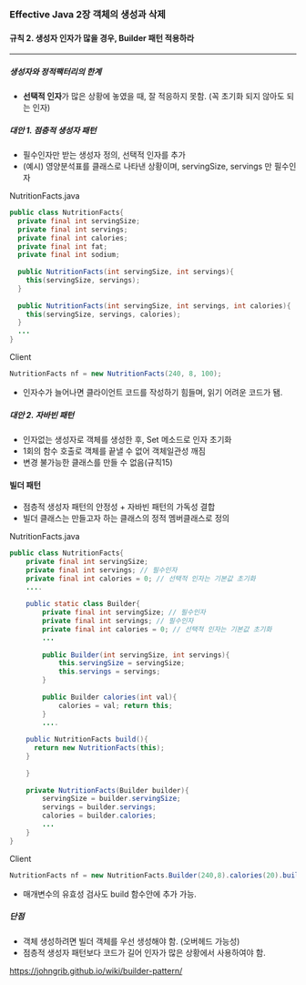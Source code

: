 ### Effective Java 2장 객체의 생성과 삭제

#### **규칙 2. 생성자 인자가 많을 경우, Builder 패턴 적용하라**

------

##### 생성자와 정적팩터리의 한계

* **선택적 인자**가 많은 상황에 놓였을 때, 잘 적응하지 못함. (꼭 초기화 되지 않아도 되는 인자)

##### 대안 1. 점층적 생성자 패턴

* 필수인자만 받는 생성자 정의, 선택적 인자를 추가
* (예시) 영양분석표를 클래스로 나타낸 상황이며, servingSize, servings 만 필수인자

NutritionFacts.java

```java
public class NutritionFacts{
  private final int servingSize;
  private final int servings;
  private final int calories;
  private final int fat;
  private final int sodium;
  
  public NutritionFacts(int servingSize, int servings){
    this(servingSize, servings);
  }
  
  public NutritionFacts(int servingSize, int servings, int calories){
    this(servingSize, servings, calories);
  }
  ...
}
```

Client

```java
NutritionFacts nf = new NutritionFacts(240, 8, 100);
```

- 인자수가 늘어나면 클라이언트 코드를 작성하기 힘들며, 읽기 어려운 코드가 됌.

##### 대안 2. 자바빈 패턴

* 인자없는 생성자로 객체를 생성한 후, Set 메소드로 인자 초기화
* 1회의 함수 호출로 객체를 끝낼 수 없어 객체일관성 깨짐
* 변경 불가능한 클래스를 만들 수 없음(규칙15)

#### 빌더 패턴

* 점층적 생성자 패턴의 안정성 + 자바빈 패턴의 가독성 결합
* 빌더 클래스는 만들고자 하는 클래스의 정적 멤버클래스로 정의

NutritionFacts.java

```java
public class NutritionFacts{
	private final int servingSize;
	private final int servings; // 필수인자
	private final int calories = 0; // 선택적 인자는 기본값 초기화
	....
	
	public static class Builder{
		private final int servingSize; // 필수인자
		private final int servings; // 필수인자
		private final int calories = 0; // 선택적 인자는 기본값 초기화
		...
		
		public Builder(int servingSize, int servings){
			this.servingSize = servingSize;
			this.servings = servings;
		}
		
		public Builder calories(int val){
			calories = val; return this;
		}
		....
      
    public NutritionFacts build(){
      return new NutritionFacts(this);
    }
    
	}
	
	private NutritionFacts(Builder builder){
		servingSize = builder.servingSize;
		servings = builder.servings;
		calories = builder.calories;
		...
	}
}
```

Client

```java
NutritionFacts nf = new NutritionFacts.Builder(240,8).calories(20).build();
```

- 매개변수의 유효성 검사도 build 함수안에 추가 가능.

##### 단점

* 객체 생성하려면 빌더 객체를 우선 생성해야 함. (오버헤드 가능성)
* 점층적 생성자 패턴보다 코드가 길어 인자가 많은 상황에서 사용하여야 함.

https://johngrib.github.io/wiki/builder-pattern/